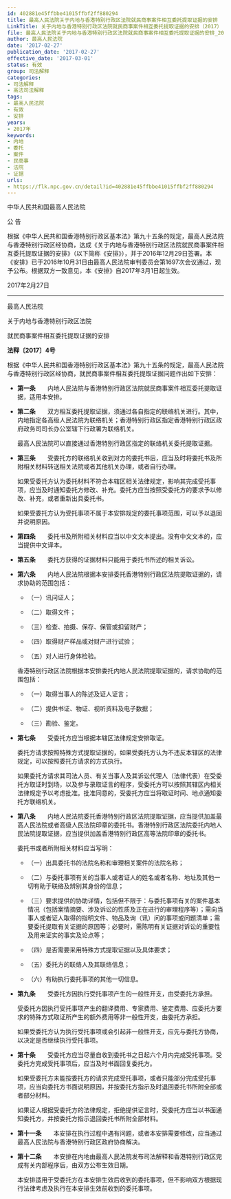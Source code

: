 ```yaml
---
id: 402881e45ffbbe41015ffbf2ff880294
title: 最高人民法院关于内地与香港特别行政区法院就民商事案件相互委托提取证据的安排
LinkTitle: 关于内地与香港特别行政区法院就民商事案件相互委托提取证据的安排（2017）
file: 最高人民法院关于内地与香港特别行政区法院就民商事案件相互委托提取证据的安排_20170227_402881e45ffbbe41015ffbf2ff880294.docx
author: 最高人民法院
date: '2017-02-27'
publication_date: '2017-02-27'
effective_date: '2017-03-01'
status: 有效
group: 司法解释
categories:
- 司法解释
- 高法司法解释
tags:
- 最高人民法院
- 有效
- 安排
years:
- 2017年
keywords:
- 内地
- 委托
- 案件
- 民商事
- 法院
- 证据
urls:
- https://flk.npc.gov.cn/detail?id=402881e45ffbbe41015ffbf2ff880294
---
```


中华人民共和国最高人民法院

公 告

根据《中华人民共和国香港特别行政区基本法》第九十五条的规定，最高人民法院与香港特别行政区经协商，达成《关于内地与香港特别行政区法院就民商事案件相互委托提取证据的安排》（以下简称《安排》），并于2016年12月29日签署。本《安排》已于2016年10月31日由最高人民法院审判委员会第1697次会议通过，现予公布。根据双方一致意见，本《安排》自2017年3月1日起生效。

2017年2月27日

---

最高人民法院

关于内地与香港特别行政区法院

就民商事案件相互委托提取证据的安排

**法释〔2017〕4号**

根据《中华人民共和国香港特别行政区基本法》第九十五条的规定，最高人民法院与香港特别行政区经协商，就民商事案件相互委托提取证据问题作出如下安排：

- **第一条**　　内地人民法院与香港特别行政区法院就民商事案件相互委托提取证据，适用本安排。

- **第二条**　　双方相互委托提取证据，须通过各自指定的联络机关进行。其中，内地指定各高级人民法院为联络机关；香港特别行政区指定香港特别行政区政府政务司司长办公室辖下行政署为联络机关。

  最高人民法院可以直接通过香港特别行政区指定的联络机关委托提取证据。

- **第三条**　　受委托方的联络机关收到对方的委托书后，应当及时将委托书及所附相关材料转送相关法院或者其他机关办理，或者自行办理。

  如果受委托方认为委托材料不符合本辖区相关法律规定，影响其完成受托事项，应当及时通知委托方修改、补充。委托方应当按照受委托方的要求予以修改、补充，或者重新出具委托书。

  如果受委托方认为受托事项不属于本安排规定的委托事项范围，可以予以退回并说明原因。

- **第四条**　　委托书及所附相关材料应当以中文文本提出。没有中文文本的，应当提供中文译本。

- **第五条**　　委托方获得的证据材料只能用于委托书所述的相关诉讼。

- **第六条**　　内地人民法院根据本安排委托香港特别行政区法院提取证据的，请求协助的范围包括：

  - （一）讯问证人；

  - （二）取得文件；

  - （三）检查、拍摄、保存、保管或扣留财产；

  - （四）取得财产样品或对财产进行试验；

  - （五）对人进行身体检验。

  香港特别行政区法院根据本安排委托内地人民法院提取证据的，请求协助的范围包括：

  - （一）取得当事人的陈述及证人证言；

  - （二）提供书证、物证、视听资料及电子数据；

  - （三）勘验、鉴定。

- **第七条**　　受委托方应当根据本辖区法律规定安排取证。

  委托方请求按照特殊方式提取证据的，如果受委托方认为不违反本辖区的法律规定，可以按照委托方请求的方式执行。

  如果委托方请求其司法人员、有关当事人及其诉讼代理人（法律代表）在受委托方取证时到场，以及参与录取证言的程序，受委托方可以按照其辖区内相关法律规定予以考虑批准。批准同意的，受委托方应当将取证时间、地点通知委托方联络机关。

- **第八条**　　内地人民法院委托香港特别行政区法院提取证据，应当提供加盖最高人民法院或者高级人民法院印章的委托书。香港特别行政区法院委托内地人民法院提取证据，应当提供加盖香港特别行政区高等法院印章的委托书。

  委托书或者所附相关材料应当写明：

  - （一）出具委托书的法院名称和审理相关案件的法院名称；

  - （二）与委托事项有关的当事人或者证人的姓名或者名称、地址及其他一切有助于联络及辨别其身份的信息；

  - （三）要求提供的协助详情，包括但不限于：与委托事项有关的案件基本情况（包括案情摘要、涉及诉讼的性质及正在进行的审理程序等）；需向当事人或者证人取得的指明文件、物品及询（讯）问的事项或问题清单；需要委托提取有关证据的原因等；必要时，需陈明有关证据对诉讼的重要性及用来证实的事实及论点等；

  - （四）是否需要采用特殊方式提取证据以及具体要求；

  - （五）委托方的联络人及其联络信息；

  - （六）有助执行委托事项的其他一切信息。

- **第九条**　　受委托方因执行受托事项产生的一般性开支，由受委托方承担。

  受委托方因执行受托事项产生的翻译费用、专家费用、鉴定费用、应委托方要求的特殊方式取证所产生的额外费用等非一般性开支，由委托方承担。

  如果受委托方认为执行受托事项或会引起非一般性开支，应先与委托方协商，以决定是否继续执行受托事项。

- **第十条**　　受委托方应当尽量自收到委托书之日起六个月内完成受托事项。受委托方完成受托事项后，应当及时书面回复委托方。

  如果受委托方未能按委托方的请求完成受托事项，或者只能部分完成受托事项，应当向委托方书面说明原因，并按委托方指示及时退回委托书所附全部或者部分材料。

  如果证人根据受委托方的法律规定，拒绝提供证言时，受委托方应当以书面通知委托方，并按委托方指示退回委托书所附全部材料。

- **第十一条**　　本安排在执行过程中遇有问题，或者本安排需要修改，应当通过最高人民法院与香港特别行政区政府协商解决。

- **第十二条**　　本安排在内地由最高人民法院发布司法解释和香港特别行政区完成有关内部程序后，由双方公布生效日期。

  本安排适用于受委托方在本安排生效后收到的委托事项，但不影响双方根据现行法律考虑及执行在本安排生效前收到的委托事项。
